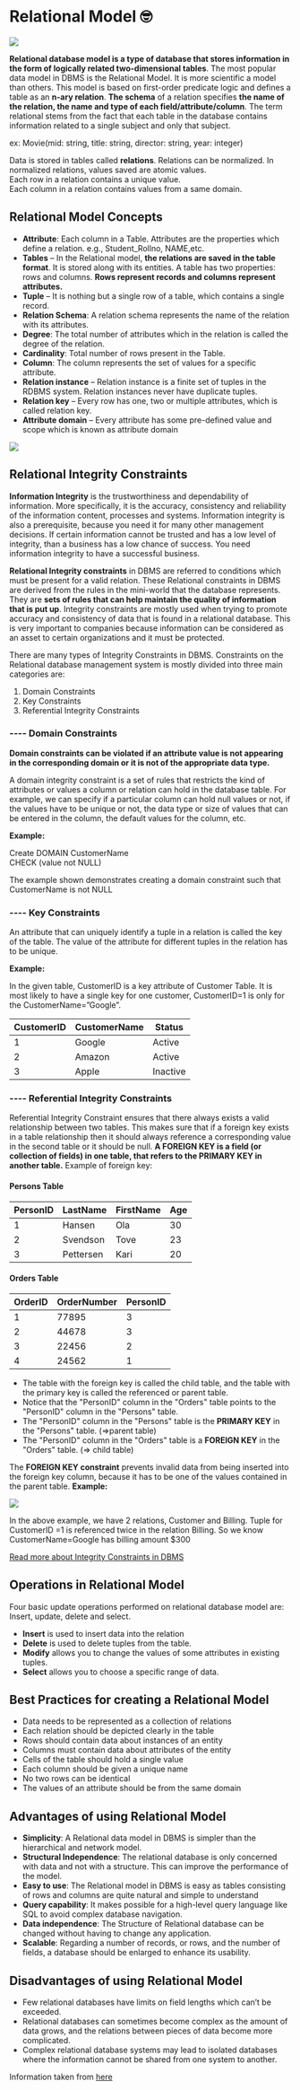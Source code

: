# Relational Model :nerd_face:
![](https://www.tutorialspoint.com/dbms/images/relational_model_table.png)

**Relational database model is a type of database that stores information in the form of logically related two-dimensional tables**. The most popular data model in DBMS is the Relational Model. It is more scientific a model than others. This model is based on first-order predicate logic and defines a table as an **n-ary relation**. **The schema** of a relation specifies **the name of the relation, the name and type of each field/attribute/column**.  The term relational stems from the fact that each table in the database contains information related to a single subject and only that subject.

ex: Movie(mid: string, title: string, director: string, year: integer)

Data is stored in tables called **relations**. Relations can be normalized. In normalized relations, values saved are atomic values. \
Each row in a relation contains a unique value. \
Each column in a relation contains values from a same domain.

## Relational Model Concepts
* **Attribute**: Each column in a Table. Attributes are the properties which define a relation. e.g., Student_Rollno, NAME,etc.
* **Tables** – In the Relational model, **the relations are saved in the table format**. It is stored along with its entities. A table has two properties: rows and columns. **Rows represent records and columns represent attributes.**
* **Tuple** – It is nothing but a single row of a table, which contains a single record.
* **Relation Schema**: A relation schema represents the name of the relation with its attributes.
* **Degree**: The total number of attributes which in the relation is called the degree of the relation.
* **Cardinality**: Total number of rows present in the Table.
* **Column**: The column represents the set of values for a specific attribute.
* **Relation instance** – Relation instance is a finite set of tuples in the RDBMS system. Relation instances never have duplicate tuples.
* **Relation key** – Every row has one, two or multiple attributes, which is called relation key.
* **Attribute domain** – Every attribute has some pre-defined value and scope which is known as attribute domain

![](https://cdn.guru99.com/images/1/091318_0803_RelationalD1.png)

## Relational Integrity Constraints
**Information Integrity** is the trustworthiness and dependability of information. More specifically, it is the accuracy, consistency and reliability of the information content, processes and systems. Information integrity is also a prerequisite, because you need it for many other management decisions. If certain information cannot be trusted and has a low level of integrity, than a business has a low chance of success. You need information integrity to have a successful business.
  
**Relational Integrity constraints** in DBMS are referred to conditions which must be present for a valid relation. These Relational constraints in DBMS are derived from the rules in the mini-world that the database represents. They are **sets of rules that can help maintain the quality of information that is put up**. Integrity constraints are mostly used when trying to promote accuracy and consistency of data that is found in a relational database.  This is very important to companies because information can be considered as an asset to certain organizations and it must be protected.

There are many types of Integrity Constraints in DBMS. Constraints on the Relational database management system is mostly divided into three main categories are: 
1. Domain Constraints 
2. Key Constraints 
3. Referential Integrity Constraints 

### ---- Domain Constraints
**Domain constraints can be violated if an attribute value is not appearing in the corresponding domain or it is not of the appropriate data type.**

A domain integrity constraint is a set of rules that restricts the kind of attributes or values a column or relation can hold in the database table. For example, we can specify if a particular column can hold null values or not, if the values have to be unique or not, the data type or size of values that can be entered in the column, the default values for the column, etc.

**Example:**

Create DOMAIN CustomerName \
CHECK (value not NULL)

The example shown demonstrates creating a domain constraint such that CustomerName is not NULL

### ---- Key Constraints
An attribute that can uniquely identify a tuple in a relation is called the key of the table. The value of the attribute for different tuples in the relation has to be unique.

**Example:**

In the given table, CustomerID is a key attribute of Customer Table. It is most likely to have a single key for one customer, CustomerID=1 is only for the CustomerName=”Google”.

| CustomerID | CustomerName | Status |
| -- | -- | -- |
| 1	| Google | Active |
| 2	| Amazon | Active |
| 3	| Apple	| Inactive |

### ---- Referential Integrity Constraints
Referential Integrity Constraint ensures that there always exists a valid relationship between two tables. This makes sure that if a foreign key exists in a table relationship then it should always reference a corresponding value in the second table or it should be null. **A FOREIGN KEY is a field (or collection of fields) in one table, that refers to the PRIMARY KEY in another table.** Example of foreign key:

#### Persons Table
| PersonID | LastName | FirstName | Age |
| -- | -- | -- | -- |
| 1	| Hansen | Ola | 30 |
| 2	| Svendson | Tove |	23 |
| 3	| Pettersen | Kari | 20 |

#### Orders Table
| OrderID	| OrderNumber	| PersonID |
| -- | -- | -- |
| 1	| 77895 |	3 |
| 2	| 44678 |	3 |
| 3	| 22456 |	2 |
| 4	| 24562 |	1 |

* The table with the foreign key is called the child table, and the table with the primary key is called the referenced or parent table. 
* Notice that the "PersonID" column in the "Orders" table points to the "PersonID" column in the "Persons" table. 
* The "PersonID" column in the "Persons" table is the **PRIMARY KEY** in the "Persons" table. (=>parent table)
* The "PersonID" column in the "Orders" table is a **FOREIGN KEY** in the "Orders" table. (=> child table)

The **FOREIGN KEY constraint** prevents invalid data from being inserted into the foreign key column, because it has to be one of the values contained in the parent table.
**Example:**

![](https://cdn.guru99.com/images/1/091318_0803_RelationalD2.png)

In the above example, we have 2 relations, Customer and Billing. Tuple for CustomerID =1 is referenced twice in the relation Billing. So we know CustomerName=Google has billing amount $300

[Read more about Integrity Constraints in DBMS](https://www.educba.com/integrity-constraints-in-dbms/)

## Operations in Relational Model
Four basic update operations performed on relational database model are: Insert, update, delete and select.
* **Insert** is used to insert data into the relation
* **Delete** is used to delete tuples from the table.
* **Modify** allows you to change the values of some attributes in existing tuples.
* **Select** allows you to choose a specific range of data.

## Best Practices for creating a Relational Model
* Data needs to be represented as a collection of relations
* Each relation should be depicted clearly in the table
* Rows should contain data about instances of an entity
* Columns must contain data about attributes of the entity
* Cells of the table should hold a single value
* Each column should be given a unique name
* No two rows can be identical
* The values of an attribute should be from the same domain

## Advantages of using Relational Model
* **Simplicity**: A Relational data model in DBMS is simpler than the hierarchical and network model.
* **Structural Independence**: The relational database is only concerned with data and not with a structure. This can improve the performance of the model.
* **Easy to use**: The Relational model in DBMS is easy as tables consisting of rows and columns are quite natural and simple to understand
* **Query capability**: It makes possible for a high-level query language like SQL to avoid complex database navigation.
* **Data independence**: The Structure of Relational database can be changed without having to change any application.
* **Scalable**: Regarding a number of records, or rows, and the number of fields, a database should be enlarged to enhance its usability.

## Disadvantages of using Relational Model
* Few relational databases have limits on field lengths which can’t be exceeded.
* Relational databases can sometimes become complex as the amount of data grows, and the relations between pieces of data become more complicated.
* Complex relational database systems may lead to isolated databases where the information cannot be shared from one system to another.

Information taken from [here](https://www.guru99.com/relational-data-model-dbms.html)
